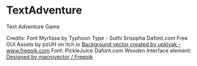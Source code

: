# TextAdventure
Text Adventure Game

Credits:
Font Myrlissa by Typhoon Type - Suthi Srisopha Dafont.com
Free GUI Assets by pzUH on itch.io
<a href="https://www.freepik.com/vectors/background">Background vector created by upklyak - www.freepik.com</a>
Font: PickleJuice Dafont.com
Wooden Interface element: <a href="http://www.freepik.com">Designed by macrovector / Freepik</a>
